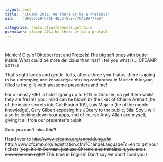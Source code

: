 ```yaml
---
layout: post
title:  "CFCamp 2011! Be there or be a Pretzel!"
uid:	"DF505619-6FCF-4B53-85BF77FA50A777B6"

categories: railo,cfconferences,getrailo
permalink: cfcamp-2011-be-there-or-be-a-pretzel
---
```

<p> </p>
<p>Munich! City of Oktober fest and Pretzels! The big soft ones with butter inside. What could be more delicious than that? I tell you what is... CFCAMP 2011 is! </p>
<p>That's right ladies and gentle-folks, after a three year hiatus, there is going to be a stomping and knowledge-infusing conference in Munich this year, filled to the gills with awesome presenters and me! </p>
<p>For a measly €90  a ticket (going up to €119 in October, so get them whilst they are fresh!), your mind can be blown by the likes of Charlie Arehart (he of the inside secrets into ColdFusion 10!), Luis Majano (he of the mobile knowledge), Gary Gilbert exposing his JQuery to the public, Bilal Soylu will also be locking down your apps, and of course Andy Allan and myself, giving it all from our presenter's pulpit. </p>
<p>Sure you can't miss this?!</p>
<p>Head over to <del><a href="http://www.cfcamp.org/anmeldung.cfm">http://www.cfcamp.org/anmeldung.cfm</a></del><a href="http://www.cfcamp.org/registration.cfm?ChangeLanguageTo=en"> http://www.cfcamp.org/registration.cfm?ChangeLanguageTo=en</a> to get your tickets (<del>yep, it's in German, just use Chrome and translate it, you are a clever person right?</del> This time in English! Don't say we don't spoil you!)</p>
<p> </p>
<p> </p>